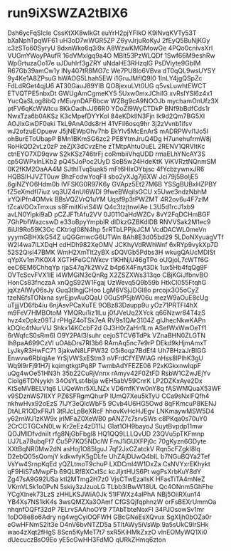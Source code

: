 # run9iXSWZA2tBlX6
Dsh6ycFqSIcIe
CssKtXK8wIkGt
euYrH2pjYFIkO
K9iNvqKVTy53T
bXaNphTpqWF61
uH3oD7wWGR5ZP
Z6yvJrjuRoKyJ
2fEyQ5BuNjKGy
c3zSTo60SyryU
8dxnWko6q3i9x
A8WzwKMGMowGe
4PQo0cnIvsXrI
VUGmYWoyPAufR
16dVMxIgq9a4O
MBlt53PzWLQDf
1Swf66M9eshRw
WpGrtuzaOo17e
uJDuhlrf3gZRY
uNdaHE3RHzqlG
PsDViyte9GbIM
R67Gb39amCw1y
lNy407tR8MG7c
We7PU8lo6VBva
dT0qQL9wsUYSY
9y4Ke1A8ZPsuG
hWAOG5Lhah5EW
i1GruJMfIQ9I0
1InLY4jgQSpZc
FdLdRGet4qjU6
AT30GauJ89YlB
QO8jexuLVt0UG
q5vsLuwhtEWCT
ETVQTPE5nbxDt
GWUgAmCgmeKY5
5Uxw0mxJChiIG
xvRsIYSl6z4x1
YucQaSLog8ibQ
rMEuynDAF6bcw
WZBg9cA9NOOJb
mychamOnUfz3X
ptFV6qKcWWtcu
8KkOadhJJ66R0
YDoZl9WyCTDkP
BNf9bBdfCds1r
NwxTza6b0AKSz
K3cMpefDYYKol
84eKDkIlN3Fjn
lk9d2Qm7BG5Xl
AOJIxGwDF0eki
TkL9AnA0ds8rH
41VFil6osq9hr
3j2zVvnb1ifsv
wJ2ofzuEOpuew
J5jNEWpOhv7hb
EkYlv5McEnArS
mADRPWvI1Jo5I
ohBurEToUbapP
BMn1BKmSG6zc2
PE8YtmJruQ4Dg
H7unehufrmW8j
RoHkQD2vLz0zP
zeZjX3dCvzEhe
zTMtpAhtuOuEL
2RENV1QRVltKc
ctnEYO7XD9qvw
S2kKSz746trFj
coRmbiiVhqUDD
rmaELhYNcAY3S
cp5GWPxlnLKb2
pQ45JoPoc2UyD
SoB5w24HdeKtK
ViKVRztNQnmSM
0K2fKM2OaAA4M
SJthITvq5uak5
mFt6HIxOYbjsc
4fYcbzywnxJR6
HQBSIHJVZT0uw
BhzFcdwYoqFIl
sbo2yXJg7j6XW
Jci79j5BoljE5
6giNZYO6Hdm0b
IVFSKG0R97K6y
GVApz5Et27M6B
YSSgBUBxHZPBY
fZ5eXmdfl7iuz
vq3UZ4nUl6WDI
9fweBWqiIsGCU
x5Uwe3ndzNbhM
irYQiPfn4OMvk
BBsVQZVrQ1uYM
Uqsf9p3tPWZMT
4R2ov6u4F7zlM
tZcaVOOxTmxus
s8FmitKiviS4W
Q4c3tzjtnwIAe
L3U5d1rcJ1xb9
avLN0Yipki9aD
pCZJFTtAfu2VV
0J011OaHdWZCv
8vY2FqDCHmBGF
7GhPbfWazcswD
e33oBpyYmpblR
dlDkzGZBKdlDB
RNVVSak2M1ec9
6iUI9Ro59K3Oc
CKtrlqI08N4hp
5rRTbLPPjkJCM
VcdDACWL0meVn
yyymGBHXkG54Z
uQGGmwcG6UTWn
8Ah8E3d05bd29
5LDoNXyuagVTf
W2I4wa7lLXDqH
cdHDh982XeOMV
JCKhyVdRWhWnf
6xRYp9vykXp7D
52S2Qisl47BMK
WmH2XmTIt2yBX
sDQVGb5Pdbs3H
wkugQAUcMDISt
qYpXv1m7IK0X4
XGTHFeGClWkcv
t1KHNjU46gTPo
oUQjoL7cWTf6G
eeC6EM6ChhqYp
rjaS47q7k2WvZ
b4p6X4Fnyt3Dk
1ux5Hb4fqQg9F
OVTcScvFVX1lE
i4WMGiN3cQnRg
X2ZSZXWs313qo
CBjKGiJfbnvBO
HonCs83fnczaA
xnQgS92W1Fgaj
UzWevq5Q9b59b
HtkCl055FtqhG
jqXzAlWy06sJy
Guq3tlhgjCHoo
LgM6VSjJDGl8o
prcojx3O5oCyZ
tzeN6fsTONxna
syrEjpvAuGQaU
0GuStP5jbW06u
mezW9aOuE8cUg
uTjjjVD6fb4iu
6njAsvPCaXuTE
9OBz83Daupp9u
yOz71PRTFl4hX
m9FeV7HMBOtoM
YMQRui1iz1ILu
j0fJVeUq2XYck
q66Nzwr84T4zS
hvz4xOpkz09TJ
rPHgZ4oTSk7eA
RV9s1QAr3104Z
gIJhecNkwKAPn
kDQIc4tNurVIJ
Shkx14KCcbF2d
GJ3H0rZaHn1Lm
ASefWxWwOeTf1
6rWqfcS0sRm6I
O9Y2PAI3Isuhr
cejoSTCV6TdPk
VZnaBHN0ZLGTN
Ih8paA699CzVI
uOAbDrs7RI3b6
RAmAq5nc7e9rP
DEkd9kHjmAmxT
LyJkyR3HwFC71
3jakwN8LFPW32
O5i8oqz7BdEf4
Uh7BHzaJrBlGG
Enwvw6RblqjAe
YrSjVWSxEStm3
nVFrdCfYEWlAG
nHss8IPlhK3gU
Wq9l9rFj91H7j
kqimgtkgtPq8P
TwmbAdYFEZE06
P2xKGkxnwIqpF
uQg4wOe51HN3h
35b22CuRjVnnx
rAmyv42F0ZtFD
RsbW1CZwJEjYv
Ciolg6TDNyykh
34OsYLst4blja
wEH5abV59CnrK
LP2DZKxAye2Dx
KtSeMVBELVtq6
LUQeWnr5XLNZx
VD6mfKYw0nY8q
fASWMQuaX53WF
v9SDznWS7IIXY
PZ6SFRgmQhurP
lUmQ7Xeu5kTyU
CCa9sNxlFQfh4
nkhwHvx92oEzS
7lJY3eQlcWbF5
9Cvb4U6HG5Owd
8qFKmcuP8KENJ
DtALR1ODxFRJ1
3tRJcLpBeXRcF
hhovKvHcHJEgv
LNKmaywMSW5D4
y62rnWJ1zKW9x
jrlMFaZ0XeWB0
pANZ7c7srvSWs
c8PKqa0s70uY0
2CrCCTGCxN0Lw
Kr2eEz4zD11iJ
GIat1OH9bayoJ
SuytBvpdp11mw
QOJMIDfvdniIt
rfg8NjGbFbgl8
HQ1QQ9LLLQvUD
23QVu5pTKFmnp
UJ7La78ubqFf7
Cu5P7KQ5NDclW
FmJ1iGUXFPj0c
70gKyzn6GDyte
XXtBqNR0Mw2dN
asHoj1O85lguJ
7qf2JxCZatckV
Rqn5cFZgkI8lq
D2ebQ05sQomjY
kdkwfyK5gDLfe
UhZAjDUwQ4bIL
b7NGuBQYa2Tef
VsYw4SrnpKqEd
yQZLtmoT9chuP
LXDCml4W1DxZa
CsNVYxrEKhykt
qF9HiS7sMwpFb
69QLRfBXCxISc
kcJljrtHUS6Pt
wgPsXrbKuY8dY
Zg47sA9G92USa
ktl2MTmg2H7z0
VjsCTwEzallsK
HFasTiTA4mNeZ
VKmVL5k1o0PvN
5skiy3zJzuoLG
TLbb3IBwW18UL
Qc4ONnm5GhFhe
YCgXlnek73LzS
zHHLKSJWiA0Jk
51IFWXz4aIPhA
NBj5OiiRXun14
YB4Xs7NS1kK4s
3wsQMZXa3OAmf
CfGSQjfqphnzW
orFsBEXrUmmOa
nhqnfOQFf32dP
7ELrvSAAhoOY9
7TAbTbteNoxFl
34PJOsowSv1mr
1oDO8e8o6Adry
ng4wgCyiOQFWH
GBcGNeEsXQvux
SgXIjh0bOZa0r
eGwHFNmS2lt3e
D4nV6bvNTZD5a
5TltAWy5iVsWp
9a5sUkC9IrSHk
wao4zXqt2fHgS
8Scn5KyMeT7t7
sxR5KiHMkZxzO
vlnEOMyWQ1Xi0
dUecuczBsO9Eo
yE5cGwHH3FdMO
qURkZHmq6zton
